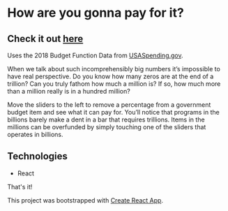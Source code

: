 # How are you gonna pay for it?

## Check it out [here](https://lacunahag.github.io/HowAreYouGonnaPayForIt/)

Uses the 2018 Budget Function Data from [USASpending.gov](https://datalab.usaspending.gov/budget-function/).

When we talk about such incomprehensibly big numbers it’s impossible to have real perspective. Do you know how many zeros are at the end of a trillion? Can you truly fathom how much a million is? If so, how much more than a million really is in a hundred million?

Move the sliders to the left to remove a percentage from a government budget item and see what it can pay for. You’ll notice that programs in the billions barely make a dent in a bar that requires trillions. Items in the millions can be overfunded by simply touching one of the sliders that operates in billions.

## Technologies
- React

That's it!

This project was bootstrapped with [Create React App](https://github.com/facebook/create-react-app).
